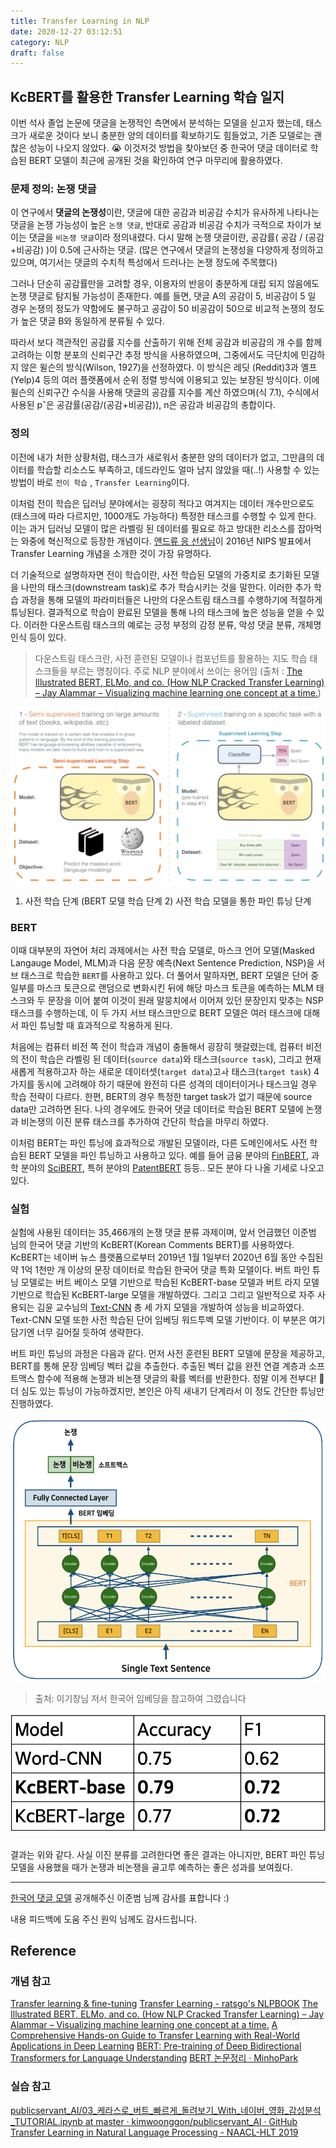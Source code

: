 ```yaml
---
title: Transfer Learning in NLP
date: 2020-12-27 03:12:51
category: NLP
draft: false
---
```


## KcBERT를 활용한 Transfer Learning 학습 일지

이번 석사 졸업 논문에 댓글을 논쟁적인 측면에서 분석하는 모델을 싣고자 했는데, 태스크가 새로운 것이다 보니 충분한 양의 데이터를 확보하기도 힘들었고, 기존 모델로는 괜찮은 성능이 나오지 않았다. 😭 이것저것 방법을 찾아보던 중 한국어 댓글 데이터로 학습된 BERT 모델이 최근에 공개된 것을 확인하여 연구 마무리에 활용하였다. 

### 문제 정의: 논쟁 댓글

이 연구에서 **댓글의 논쟁성**이란, 댓글에 대한 공감과 비공감 수치가 유사하게 나타나는 댓글을 논쟁 가능성이 높은 `논쟁 댓글`, 반대로 공감과 비공감 수치가 극적으로 차이가 보이는 댓글을 `비논쟁 댓글`이라 정의내렸다. 다시 말해 논쟁 댓글이란, 공감률( 공감 / (공감+비공감) )이 0.5에 근사하는 댓글. (많은 연구에서 댓글의 논쟁성을 다양하게 정의하고 있으며, 여기서는 댓글의 수치적 특성에서 드러나는 논쟁 정도에 주목했다)

그러나 단순히 공감률만을 고려할 경우, 이용자의 반응이 충분하게 대립 되지 않음에도 논쟁 댓글로 탐지될 가능성이 존재한다. 예를 들면, 댓글 A의 공감이 5, 비공감이 5 일 경우 논쟁의 정도가 약함에도 불구하고 공감이 50 비공감이 50으로 비교적 논쟁의 정도가 높은 댓글 B와 동일하게 분류될 수 있다. 

따라서 보다 객관적인 공감률 지수를 산출하기 위해 전체 공감과 비공감의 개 수를 함께 고려하는 이항 분포의 신뢰구간 추정 방식을 사용하였으며, 그중에서도 극단치에 민감하지 않은 윌슨의 방식(Wilson, 1927)을 선정하였다. 이 방식은 레딧 (Reddit)3과 옐프(Yelp)4 등의 여러 플랫폼에서 순위 정렬 방식에 이용되고 있는 보장된 방식이다. 이에 윌슨의 신뢰구간 수식을 사용해 댓글의 공감률 지수를 계산 하였으며(식 7.1), 수식에서 사용된 pˆ은 공감률(공감/(공감+비공감)), n은 공감과 비공감의 총합이다.

### 정의
이전에 내가 처한 상황처럼, 태스크가 새로워서 충분한 양의 데이터가 없고, 그만큼의 데이터를 학습할 리소스도 부족하고, 데드라인도 얼마 남지 않았을 때(..!) 사용할 수 있는 방법이 바로 `전이 학습` , `Transfer Learning`이다.  

이처럼 전이 학습은 딥러닝 분야에서는 굉장히 적다고 여겨지는 데이터 개수만으로도(태스크에 따라 다르지만, 1000개도 가능하다) 특정한 태스크를 수행할 수 있게 한다. 이는 과거 딥러닝 모델이 많은 라벨링 된 데이터를 필요로 하고 방대한 리소스를 잡아먹는 와중에 혁신적으로 등장한 개념이다. [앤드류 응 선생님](https://www.youtube.com/watch?v=wjqaz6m42wU&feature=youtu.be)이 2016년 NIPS 발표에서 Transfer Learning 개념을 소개한 것이 가장 유명하다.

더 기술적으로 설명하자면 전이 학습이란, 사전 학습된 모델의 가중치로 초기화된 모델을 나만의 태스크(downstream task)로 추가 학습시키는 것을 말한다. 이러한 추가 학습 과정을 통해 모델의 파라미터들은 나만의 다운스트림 태스크를 수행하기에 적절하게 튜닝된다. 결과적으로 학습이 완료된 모델을 통해 나의 태스크에 높은 성능을 얻을 수 있다. 이러한 다운스트림 태스크의 예로는 긍정 부정의 감정 분류, 악성 댓글 분류, 개체명 인식 등이 있다. 

> 다운스트림 태스크란, 사전 훈련된 모델이나 컴포넌트를 활용하는 지도 학습 태스크들을 부르는 명칭이다. 주로 NLP 분야에서 쓰이는 용어임 (출처 : [The Illustrated BERT, ELMo, and co. (How NLP Cracked Transfer Learning) – Jay Alammar – Visualizing machine learning one concept at a time.](http://jalammar.github.io/illustrated-bert/))


![](20201227-transfer-learning/TwoStep.png)
1) 사전 학습 단계 (BERT 모델 학습 단계 2) 사전 학습 모델을 통한 파인 튜닝 단계


### BERT
이때 대부분의 자연어 처리 과제에서는 사전 학습 모델로, 마스크 언어 모델(Masked Langauge Model, MLM)과 다음 문장 예측(Next Sentence Prediction, NSP)을 서브 태스크로 학습한 `BERT`를 사용하고 있다. 더 풀어서 말하자면, BERT 모델은 단어 중 일부를 마스크 토큰으로 랜덤으로 변화시킨 뒤에 해당 마스크 토큰을 예측하는 MLM 태스크와 두 문장을 이어 붙여 이것이 원래 말뭉치에서 이어져 있던 문장인지 맞추는 NSP 태스크를 수행하는데, 이 두 가지 서브 태스크만으로 BERT 모델은 여러 태스크에 대해서 파인 튜닝할 때 효과적으로 작용하게 된다. 

처음에는 컴퓨터 비전 쪽 전이 학습과 개념이 충돌해서 굉장히 헷갈렸는데, 컴퓨터 비전의 전이 학습은 라벨링 된 데이터(`source data`)와 태스크(`source task`), 그리고 현재 새롭게 적용하고자 하는 새로운 데이터셋(`target data`)고ㅘ 태스크(`target task`) 4가지를 동시에 고려해야 하기 때문에  완전히 다른 성격의 데이터이거나 태스크일 경우 학습 전략이 다르다. 한편, BERT의 경우 특정한 target task가 없기 때문에 source data만 고려하면 된다. 나의 경우에도 한국어 댓글 데이터로 학습된 BERT 모델에 논쟁과 비논쟁의 이진 분류 태스크를 추가하여 간단히 학습을 마무리  하였다.

이처럼 BERT는 파인 튜닝에 효과적으로 개발된 모델이라, 다른 도메인에서도 사전 학습된 BERT 모델을 파인 튜닝하고 사용하고 있다. 예를 들어 금융 분야의 [FinBERT](https://arxiv.org/abs/1908.10063), 과학 분야의 [SciBERT](https://arxiv.org/abs/1903.10676), 특허 분야의 [PatentBERT](https://arxiv.org/abs/1906.02124) 등등.. 모든 분야 다 나올 기세로 나오고 있다.


### 실험
실험에 사용된 데이터는 35,466개의 논쟁 댓글 분류 과제이며, 앞서 언급했던 이준범 님의 한국어 댓글 기반의 KcBERT(Korean Comments BERT)를 사용하였다.  KcBERT는 네이버 뉴스 플랫폼으로부터 2019년 1월 1일부터 2020년 6월 동안 수집된 약 1억 1천만 개 이상의 문장 데이터로 학습된 한국어 댓글 특화 모델이다.  버트 파인 튜닝 모델로는 버트 베이스 모델 기반으로 학습된 KcBERT-base 모델과 버트 라지 모델 기반으로 학습된 KcBERT-large 모델을 개발하였다. 그리고 그리고 일반적으로 자주 사용되는 김윤 교수님의 [Text-CNN](https://arxiv.org/abs/1408.5882) 총 세 가지 모델을 개발하여 성능을 비교하였다. Text-CNN 모델 또한 사전 학습된 단어 임베딩 워드투벡 모델 기반이다. 이 부분은 여기 담기엔 너무 길어질 듯하여 생략한다. 

버트 파인 튜닝의 과정은 다음과 같다. 먼저 사전 훈련된 BERT 모델에 문장을 제공하고, BERT를 통해 문장 임베딩 벡터 값을 추출한다. 추출된 벡터 값을 완전 연결 계층과 소프트맥스 함수에 적용해 논쟁과 비논쟁 댓글의 확률 벡터를 반환한다. 정말 이게 전부다! 🤨 더 심도 있는 튜닝이 가능하겠지만, 본인은 아직 새내기 단계라서 이 정도 간단한 튜닝만 진행하였다.

![](20201227-transfer-learning/BERT_architecture.png)
> 출처: 이기창님 저서 한국어 임베딩을 참고하여 그렸습니다


![](20201227-transfer-learning/model_result.png)

결과는 위와 같다. 사실 이진 분류를 고려한다면 좋은 결과는 아니지만, BERT 파인 튜닝 모델을 사용했을 때가 논쟁과 비논쟁을 골고루 예측하는 좋은 성과를 보여줬다.

---
[한국어 댓글 모델](https://github.com/Beomi/KcBERT) 공개해주신 이준범 님께 감사를 표합니다 :)

내용 피드백에 도움 주신 원익 님께도 감사드립니다.

## Reference
### 개념 참고
[Transfer learning & fine-tuning](https://keras.io/guides/transfer_learning/)
[Transfer Learning - ratsgo's NLPBOOK](https://ratsgo.github.io/nlpbook/docs/introduction/transfer/)
[The Illustrated BERT, ELMo, and co. (How NLP Cracked Transfer Learning) – Jay Alammar – Visualizing machine learning one concept at a time.](http://jalammar.github.io/illustrated-bert/)
[A Comprehensive Hands-on Guide to Transfer Learning with Real-World Applications in Deep Learning](https://towardsdatascience.com/a-comprehensive-hands-on-guide-to-transfer-learning-with-real-world-applications-in-deep-learning-212bf3b2f27a)
[BERT: Pre-training of Deep Bidirectional Transformers for Language Understanding](https://arxiv.org/abs/1810.04805)
[BERT 논문정리 · MinhoPark](https://mino-park7.github.io/nlp/2018/12/12/bert-%EB%85%BC%EB%AC%B8%EC%A0%95%EB%A6%AC/?fbclid=IwAR3S-8iLWEVG6FGUVxoYdwQyA-zG0GpOUzVEsFBd0ARFg4eFXqCyGLznu7w)

### 실습 참고
[publicservant_AI/03_케라스로_버트_빠르게_돌려보기_With_네이버_영화_감성분석_TUTORIAL.ipynb at master · kimwoonggon/publicservant_AI · GitHub](https://github.com/kimwoonggon/publicservant_AI/blob/master/03_%EC%BC%80%EB%9D%BC%EC%8A%A4%EB%A1%9C_%EB%B2%84%ED%8A%B8_%EB%B9%A0%EB%A5%B4%EA%B2%8C_%EB%8F%8C%EB%A0%A4%EB%B3%B4%EA%B8%B0_With_%EB%84%A4%EC%9D%B4%EB%B2%84_%EC%98%81%ED%99%94_%EA%B0%90%EC%84%B1%EB%B6%84%EC%84%9D_TUTORIAL.ipynb)
[Transfer Learning in Natural Language Processing - NAACL-HLT 2019](https://docs.google.com/presentation/d/1fIhGikFPnb7G5kr58OvYC3GN4io7MznnM0aAgadvJfc/edit#slide=id.g56add7608c_0_6)

<!--stackedit_data:
eyJoaXN0b3J5IjpbNDY5Mzk2MDIxLDExMzQ4MDE5NzldfQ==
-->